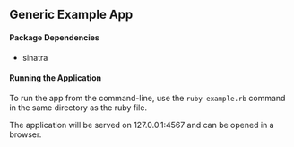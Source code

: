 ## Generic Example App

#### Package Dependencies
* sinatra

#### Running the Application
To run the app from the command-line, use the `ruby example.rb` command in the same directory as the ruby file.

The application will be served on 127.0.0.1:4567 and can be opened in a browser.